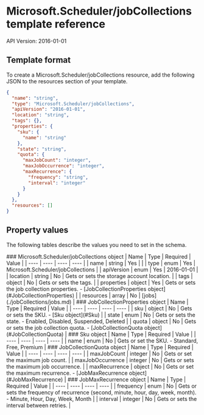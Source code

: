 # Microsoft.Scheduler/jobCollections template reference
API Version: 2016-01-01
## Template format

To create a Microsoft.Scheduler/jobCollections resource, add the following JSON to the resources section of your template.

```json
{
  "name": "string",
  "type": "Microsoft.Scheduler/jobCollections",
  "apiVersion": "2016-01-01",
  "location": "string",
  "tags": {},
  "properties": {
    "sku": {
      "name": "string"
    },
    "state": "string",
    "quota": {
      "maxJobCount": "integer",
      "maxJobOccurrence": "integer",
      "maxRecurrence": {
        "frequency": "string",
        "interval": "integer"
      }
    }
  },
  "resources": []
}
```
## Property values

The following tables describe the values you need to set in the schema.

<a id="Microsoft.Scheduler/jobCollections" />
### Microsoft.Scheduler/jobCollections object
|  Name | Type | Required | Value |
|  ---- | ---- | ---- | ---- |
|  name | string | Yes |  |
|  type | enum | Yes | Microsoft.Scheduler/jobCollections |
|  apiVersion | enum | Yes | 2016-01-01 |
|  location | string | No | Gets or sets the storage account location. |
|  tags | object | No | Gets or sets the tags. |
|  properties | object | Yes | Gets or sets the job collection properties. - [JobCollectionProperties object](#JobCollectionProperties) |
|  resources | array | No | [jobs](./jobCollections/jobs.md) |


<a id="JobCollectionProperties" />
### JobCollectionProperties object
|  Name | Type | Required | Value |
|  ---- | ---- | ---- | ---- |
|  sku | object | No | Gets or sets the SKU. - [Sku object](#Sku) |
|  state | enum | No | Gets or sets the state. - Enabled, Disabled, Suspended, Deleted |
|  quota | object | No | Gets or sets the job collection quota. - [JobCollectionQuota object](#JobCollectionQuota) |


<a id="Sku" />
### Sku object
|  Name | Type | Required | Value |
|  ---- | ---- | ---- | ---- |
|  name | enum | No | Gets or set the SKU. - Standard, Free, Premium |


<a id="JobCollectionQuota" />
### JobCollectionQuota object
|  Name | Type | Required | Value |
|  ---- | ---- | ---- | ---- |
|  maxJobCount | integer | No | Gets or set the maximum job count. |
|  maxJobOccurrence | integer | No | Gets or sets the maximum job occurrence. |
|  maxRecurrence | object | No | Gets or set the maximum recurrence. - [JobMaxRecurrence object](#JobMaxRecurrence) |


<a id="JobMaxRecurrence" />
### JobMaxRecurrence object
|  Name | Type | Required | Value |
|  ---- | ---- | ---- | ---- |
|  frequency | enum | No | Gets or sets the frequency of recurrence (second, minute, hour, day, week, month). - Minute, Hour, Day, Week, Month |
|  interval | integer | No | Gets or sets the interval between retries. |

